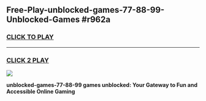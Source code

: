 
## Free-Play-unblocked-games-77-88-99-Unblocked-Games #r962a
<h3>
<a href="https://news.freeplayer.one?title=unblocked-games-77-88-99&ref=8M">CLICK TO PLAY</a></h3>
<hr>

<h3>
<a href="https://news.freeplayer.one?title=unblocked-games-77-88-99&ref=8M">CLICK 2 PLAY</a>
  
</h3>

<a href="https://news.freeplayer.one?title=unblocked-games-77-88-99&ref=8M"><img src="https://clearcache.store/games.png"></a>


**unblocked-games-77-88-99 games unblocked: Your Gateway to Fun and Accessible Online Gaming**

